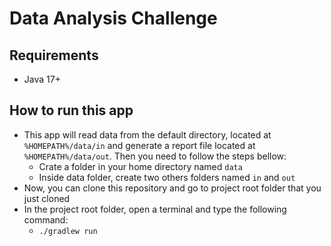 # Data Analysis Challenge

## Requirements

 - Java 17+

## How to run this app

* This app will read data from the default directory, located at `%HOMEPATH%/data/in` and generate a report file located at `%HOMEPATH%/data/out`. Then you need to follow the steps bellow:
  * Crate a folder in your home directory named `data`
  * Inside data folder, create two others folders named `in` and `out`
* Now, you can clone this repository and go to project root folder that you just cloned
* In the project root folder, open a terminal and type the following command:
  * `./gradlew run`
